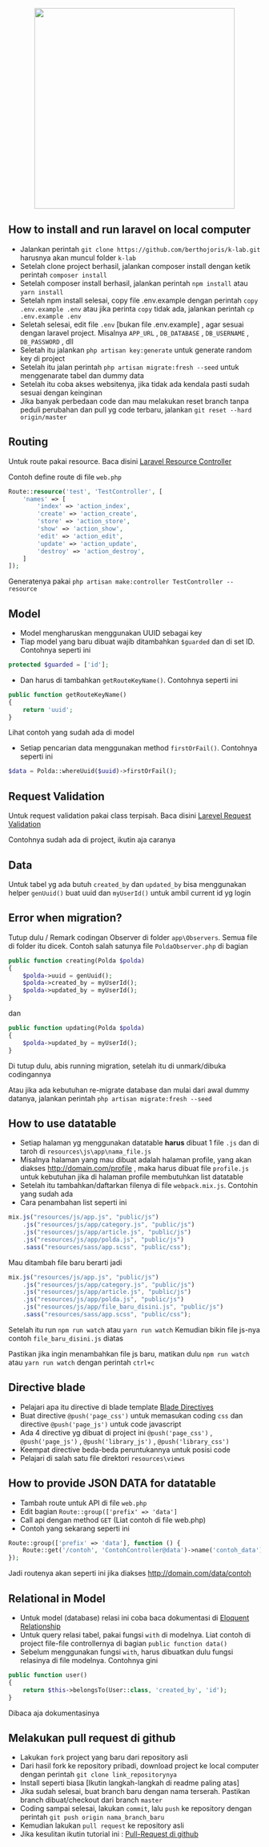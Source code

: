 <p align="center"><a href="https://laravel.com" target="_blank"><img src="https://raw.githubusercontent.com/laravel/art/master/logo-lockup/5%20SVG/2%20CMYK/1%20Full%20Color/laravel-logolockup-cmyk-red.svg" width="400"></a></p>

## How to install and run laravel on local computer

-   Jalankan perintah `git clone https://github.com/berthojoris/k-lab.git` harusnya akan muncul folder `k-lab`
-   Setelah clone project berhasil, jalankan composer install dengan ketik perintah `composer install`
-   Setelah composer install berhasil, jalankan perintah `npm install` atau `yarn install`
-   Setelah npm install selesai, copy file .env.example dengan perintah `copy .env.example .env` atau jika perinta `copy` tidak ada, jalankan perintah `cp .env.example .env`
-   Seletah selesai, edit file `.env` [bukan file .env.example] , agar sesuai dengan laravel project. Misalnya `APP_URL` , `DB_DATABASE` , `DB_USERNAME` , `DB_PASSWORD` , dll
-   Seletah itu jalankan `php artisan key:generate` untuk generate random key di project
-   Setelah itu jalan perintah `php artisan migrate:fresh --seed` untuk menggenarate tabel dan dummy data
-   Setelah itu coba akses websitenya, jika tidak ada kendala pasti sudah sesuai dengan keinginan
-   Jika banyak perbedaan code dan mau melakukan reset branch tanpa peduli perubahan dan pull yg code terbaru, jalankan `git reset --hard origin/master`

## Routing

Untuk route pakai resource. Baca disini [Laravel Resource Controller](https://laravel.com/docs/8.x/controllers#resource-controllers)

Contoh define route di file `web.php`

```php
Route::resource('test', 'TestController', [
    'names' => [
        'index' => 'action_index',
        'create' => 'action_create',
        'store' => 'action_store',
        'show' => 'action_show',
        'edit' => 'action_edit',
        'update' => 'action_update',
        'destroy' => 'action_destroy',
    ]
]);
```

Generatenya pakai `php artisan make:controller TestController --resource`

## Model

-   Model mengharuskan menggunakan UUID sebagai key
-   Tiap model yang baru dibuat wajib ditambahkan `$guarded` dan di set ID. Contohnya seperti ini

```php
protected $guarded = ['id'];
```

-   Dan harus di tambahkan `getRouteKeyName()`. Contohnya seperti ini

```php
public function getRouteKeyName()
{
    return 'uuid';
}
```

Lihat contoh yang sudah ada di model

-   Setiap pencarian data menggunakan method `firstOrFail()`. Contohnya seperti ini

```php
$data = Polda::whereUuid($uuid)->firstOrFail();
```

## Request Validation

Untuk request validation pakai class terpisah. Baca disini [Larevel Request Validation](https://laravel.com/docs/8.x/validation#creating-form-requests)

Contohnya sudah ada di project, ikutin aja caranya

## Data

Untuk tabel yg ada butuh `created_by` dan `updated_by` bisa menggunakan helper `genUuid()` buat uuid dan `myUserId()` untuk ambil current id yg login

## Error when migration?

Tutup dulu / Remark codingan Observer di folder `app\Observers`. Semua file di folder itu dicek. Contoh salah satunya file `PoldaObserver.php` di bagian

```php
public function creating(Polda $polda)
{
    $polda->uuid = genUuid();
    $polda->created_by = myUserId();
    $polda->updated_by = myUserId();
}
```

dan

```php
public function updating(Polda $polda)
{
    $polda->updated_by = myUserId();
}
```

Di tutup dulu, abis running migration, setelah itu di unmark/dibuka codingannya

Atau jika ada kebutuhan re-migrate database dan mulai dari awal dummy datanya, jalankan perintah `php artisan migrate:fresh --seed`

## How to use datatable

-   Setiap halaman yg menggunakan datatable **harus** dibuat 1 file `.js` dan di taroh di `resources\js\app\nama_file.js`
-   Misalnya halaman yang mau dibuat adalah halaman profile, yang akan diakses http://domain.com/profile , maka harus dibuat file `profile.js` untuk kebutuhan jika di halaman profile membutuhkan list datatable
-   Setelah itu tambahkan/daftarkan filenya di file `webpack.mix.js`. Contohin yang sudah ada
-   Cara penambahan list seperti ini

```js
mix.js("resources/js/app.js", "public/js")
    .js("resources/js/app/category.js", "public/js")
    .js("resources/js/app/article.js", "public/js")
    .js("resources/js/app/polda.js", "public/js")
    .sass("resources/sass/app.scss", "public/css");
```

Mau ditambah file baru berarti jadi

```js
mix.js("resources/js/app.js", "public/js")
    .js("resources/js/app/category.js", "public/js")
    .js("resources/js/app/article.js", "public/js")
    .js("resources/js/app/polda.js", "public/js")
    .js("resources/js/app/file_baru_disini.js", "public/js")
    .sass("resources/sass/app.scss", "public/css");
```

Setelah itu run `npm run watch` atau `yarn run watch`
Kemudian bikin file js-nya contoh `file_baru_disini.js` diatas

Pastikan jika ingin menambahkan file js baru, matikan dulu `npm run watch` atau `yarn run watch` dengan perintah `ctrl+c`

## Directive blade

-   Pelajari apa itu directive di blade template [Blade Directives](https://laravel.com/docs/8.x/blade#blade-directives)
-   Buat directive `@push('page_css')` untuk memasukan coding `css` dan directive `@push('page_js')` untuk code javascript
-   Ada 4 directive yg dibuat di project ini `@push('page_css')` , `@push('page_js')` , `@push('library_js')` , `@push('library_css')`
-   Keempat directive beda-beda peruntukannya untuk posisi code
-   Pelajari di salah satu file direktori `resources\views`

## How to provide JSON DATA for datatable

-   Tambah route untuk API di file `web.php`
-   Edit bagian `Route::group(['prefix' => 'data']`
-   Call api dengan method `GET` (Liat contoh di file web.php)
-   Contoh yang sekarang seperti ini

```php
Route::group(['prefix' => 'data'], function () {
    Route::get('/contoh', 'ContohController@data')->name('contoh_data');
});
```

Jadi routenya akan seperti ini jika diakses http://domain.com/data/contoh

## Relational in Model

-   Untuk model (database) relasi ini coba baca dokumentasi di [Eloquent Relationship](https://laravel.com/docs/8.x/eloquent-relationships)
-   Untuk query relasi tabel, pakai fungsi `with` di modelnya. Liat contoh di project file-file controllernya di bagian `public function data()`
-   Sebelum menggunakan fungsi `with`, harus dibuatkan dulu fungsi relasinya di file modelnya. Contohnya gini

```php
public function user()
{
    return $this->belongsTo(User::class, 'created_by', 'id');
}
```

Dibaca aja dokumentasinya

## Melakukan pull request di github

-   Lakukan `fork` project yang baru dari repository asli
-   Dari hasil fork ke repository pribadi, download project ke local computer dengan perintah `git clone link_repositorynya`
-   Install seperti biasa [Ikutin langkah-langkah di readme paling atas]
-   Jika sudah selesai, buat branch baru dengan nama terserah. Pastikan branch dibuat/checkout dari branch `master`
-   Coding sampai selesai, lakukan `commit`, lalu `push` ke repository dengan perintah `git push origin nama_branch_baru`
-   Kemudian lakukan `pull request` ke repository asli
-   Jika kesulitan ikutin tutorial ini : [Pull-Request di github](https://www.youtube.com/watch?v=6_UhNE5qVX4)
